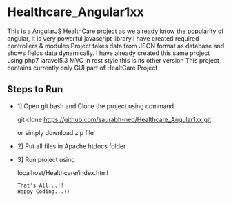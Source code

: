 # Healthcare_Angular1xx

  This is a AngularJS HealthCare project as we already know the popularity of angular, 
  it is very powerful javascript library.I have created required controllers & modules 
  Project takes data from JSON format as database and shows fields data dynamically. 
  I have already created this same project using php7 laravel5.3 MVC in rest style this is its other version 
  This project contains currently only GUI part
  of HealtCare Project
  
## Steps to Run
- 1] Open git bash and Clone the project using command 
  
   git clone https://github.com/saurabh-neo/Healthcare_Angular1xx.git
  
   or simply download zip file
    
- 2] Put all files in Apache htdocs folder
   
- 3] Run project using
   
    localhost/Healthcare/index.html
      
      That's All...!!
      Happy Coding...!!
